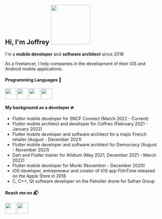 
<!-- hello_wave_emoji  https://user-images.githubusercontent.com/36731875/161376752-a9486d38-0408-41cf-bbcd-0e3f87079fb4.png  -->
<!-- hello_emoji  https://user-images.githubusercontent.com/36731875/161376804-09fb0c8c-a000-48f0-ae12-7ea5f67e8bc8.png  -->

## Hi, I'm Joffrey <img  width="128" src="https://user-images.githubusercontent.com/36731875/161376721-ac06a22e-2ea6-44fc-9f1a-f172913075d0.png">

I'm a **mobile developer** and **software architect** since 2018

As a freelancer, I help companies in the development of their iOS and Android mobile applications.

#### Programming Languages 🚀

<img align="left" height="36px" src="https://user-images.githubusercontent.com/36731875/161376470-cc3eb888-1c04-4991-a9dc-0e0866644e02.svg"/>
<img align="left" height="36px" src="https://user-images.githubusercontent.com/36731875/161376398-f920bedd-beac-4d8f-a1aa-ee81e537c5a1.png"/>
<img align="left" height="36px" src="https://user-images.githubusercontent.com/36731875/161376698-30b9b3fa-8471-4771-91dd-76df255b43de.png"/>
<img align="left" height="36px" src="https://user-images.githubusercontent.com/36731875/161376620-1f3f9a2d-0865-48e3-b35c-fd45895e750e.png"/>

<br />
<br />

#### My background as a developer 🔥

- Flutter mobile developer for SNCF Connect (March 2022 - Current)
- Flutter mobile architect and developer for Coffreo (February 2021 - January 2022)
- Flutter mobile developer and software architect for a major French retailer (August - December 2021)
- Flutter mobile developer and software architect for Democracy (August - November 2021)
- Dart and Flutter trainer for Afidium (May 2021, December 2021 - March 2022)
- Flutter mobile developer for Munki (November - December 2020)
- iOS developer, entrepreneur and creator of iOS app FitInTime released on the Apple Store in 2018
- C, C++, Qt software developer on the Patroller drone for Safran Group 

#### Reach me on 📬

[<img align="left" height="36px" src="https://user-images.githubusercontent.com/36731875/161377324-18d7ab50-b386-49ff-9fe1-544813f55a14.png"/>][linkedin]

[linkedin]: https://www.linkedin.com/in/joffrey-fortin-488777129/?locale=en_US

[<img align="left" height="36px" src="https://user-images.githubusercontent.com/36731875/161377455-c63ecaa3-43b8-4406-ac76-a4576cc574db.png"/>][stackoverflow]

[stackoverflow]: https://stackoverflow.com/users/9498972/sxndrome
